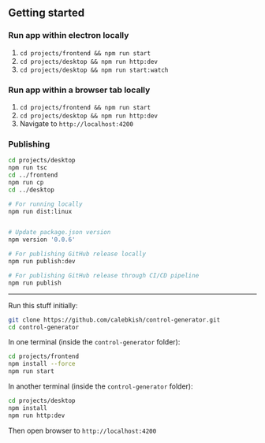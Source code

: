 ## Getting started

### Run app within electron locally

1. `cd projects/frontend && npm run start`
1. `cd projects/desktop && npm run http:dev`
1. `cd projects/desktop && npm run start:watch`

### Run app within a browser tab locally

1. `cd projects/frontend && npm run start`
1. `cd projects/desktop && npm run http:dev`
1. Navigate to `http://localhost:4200`

### Publishing

```sh
cd projects/desktop
npm run tsc
cd ../frontend
npm run cp
cd ../desktop

# For running locally
npm run dist:linux


# Update package.json version
npm version '0.0.6'

# For publishing GitHub release locally
npm run publish:dev

# For publishing GitHub release through CI/CD pipeline
npm run publish
```

---

Run this stuff initially:
```sh
git clone https://github.com/calebkish/control-generator.git
cd control-generator
```

In one terminal (inside the `control-generator` folder):
```sh
cd projects/frontend
npm install --force
npm run start
```

In another terminal (inside the `control-generator` folder):
```sh
cd projects/desktop
npm install
npm run http:dev
```

Then open browser to `http://localhost:4200`
